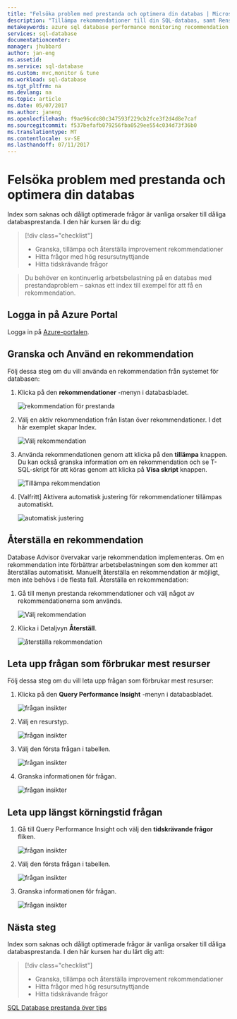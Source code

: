 ```yaml
---
title: "Felsöka problem med prestanda och optimera din databas | Microsoft Docs"
description: "Tillämpa rekommendationer till din SQL-databas, samt Rensa så få insikter om prestanda för frågor som körs mot databasen"
metakeywords: azure sql database performance monitoring recommendation
services: sql-database
documentationcenter: 
manager: jhubbard
author: jan-eng
ms.assetid: 
ms.service: sql-database
ms.custom: mvc,monitor & tune
ms.workload: sql-database
ms.tgt_pltfrm: na
ms.devlang: na
ms.topic: article
ms.date: 05/07/2017
ms.author: janeng
ms.openlocfilehash: f9ae96cdc80c347593f229cb2fce3f2d4d8e7caf
ms.sourcegitcommit: f537befafb079256fba0529ee554c034d73f36b0
ms.translationtype: MT
ms.contentlocale: sv-SE
ms.lasthandoff: 07/11/2017
---
```

# <a name="troubleshoot-performance-issues-and-optimize-your-database"></a>Felsöka problem med prestanda och optimera din databas

Index som saknas och dåligt optimerade frågor är vanliga orsaker till dåliga databasprestanda. I den här kursen lär du dig:
> [!div class="checklist"]
> * Granska, tillämpa och återställa improvement rekommendationer
> * Hitta frågor med hög resursutnyttjande
> * Hitta tidskrävande frågor

> Du behöver en kontinuerlig arbetsbelastning på en databas med prestandaproblem – saknas ett index till exempel för att få en rekommendation.
>

## <a name="log-in-to-the-azure-portal"></a>Logga in på Azure Portal

Logga in på [Azure-portalen](https://portal.azure.com/).

## <a name="review-and-apply-a-recommendation"></a>Granska och Använd en rekommendation

Följ dessa steg om du vill använda en rekommendation från systemet för databasen:

1. Klicka på den **rekommendationer** -menyn i databasbladet.

    ![rekommendation för prestanda](./media/sql-database-performance-tutorial/perf_recommendations.png)

2. Välj en aktiv rekommendation från listan över rekommendationer. I det här exemplet skapar Index.

    ![Välj rekommendation](./media/sql-database-performance-tutorial/create_index.png)

3. Använda rekommendationen genom att klicka på den **tillämpa** knappen. Du kan också granska information om en rekommendation och se T-SQL-skript för att köras genom att klicka på **Visa skript** knappen.

    ![Tillämpa rekommendation](./media/sql-database-performance-tutorial/apply.png)

4. [Valfritt] Aktivera automatisk justering för rekommendationer tillämpas automatiskt.

    ![automatisk justering](./media/sql-database-performance-tutorial/auto_tuning.png)

## <a name="revert-a-recommendation"></a>Återställa en rekommendation

Database Advisor övervakar varje rekommendation implementeras. Om en rekommendation inte förbättrar arbetsbelastningen som den kommer att återställas automatiskt. Manuellt återställa en rekommendation är möjligt, men inte behövs i de flesta fall. Återställa en rekommendation:

1. Gå till menyn prestanda rekommendationer och välj något av rekommendationerna som används.

    ![Välj rekommendation](./media/sql-database-performance-tutorial/select.png)

2. Klicka i Detaljvyn **Återställ**.

    ![återställa rekommendation](./media/sql-database-performance-tutorial/revert.png)

## <a name="find-the-query-that-consumes-the-most-resources"></a>Leta upp frågan som förbrukar mest resurser

Följ dessa steg om du vill leta upp frågan som förbrukar mest resurser:

1. Klicka på den **Query Performance Insight** -menyn i databasbladet.

    ![frågan insikter](./media/sql-database-performance-tutorial/query_perf_insights.png)

2. Välj en resurstyp.

    ![frågan insikter](./media/sql-database-performance-tutorial/select_resource_type.png)

3. Välj den första frågan i tabellen.

    ![frågan insikter](./media/sql-database-performance-tutorial/select_query.png)

4. Granska informationen för frågan.

    ![frågan insikter](./media/sql-database-performance-tutorial/query_details.png)

## <a name="find-the-longest-running-query"></a>Leta upp längst körningstid frågan

1. Gå till Query Performance Insight och välj den **tidskrävande frågor** fliken.

    ![frågan insikter](./media/sql-database-performance-tutorial/long_running.png)

3. Välj den första frågan i tabellen.

    ![frågan insikter](./media/sql-database-performance-tutorial/select_first_query.png)

4. Granska informationen för frågan.

    ![frågan insikter](./media/sql-database-performance-tutorial/review_query_details.png)



## <a name="next-steps"></a>Nästa steg 
Index som saknas och dåligt optimerade frågor är vanliga orsaker till dåliga databasprestanda. I den här kursen har du lärt dig att:
> [!div class="checklist"]
> * Granska, tillämpa och återställa improvement rekommendationer
> * Hitta frågor med hög resursutnyttjande
> * Hitta tidskrävande frågor

[SQL Database prestanda över tips](https://docs.microsoft.com/azure/sql-database/sql-database-troubleshoot-performance)
